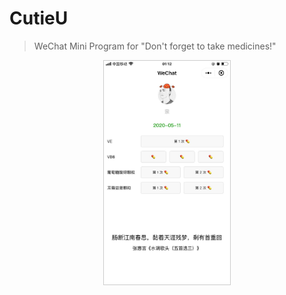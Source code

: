# CutieU
> WeChat Mini Program for "Don't forget to take medicines!"

<p align="center">
  <img src="https://raw.githubusercontent.com/legend80s/cutieu/master/assets/home.jpeg" alt="img" width="40%" style="zoom:33%; border: 0.5px solid #ccc" />
<p>

